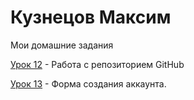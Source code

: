 
# Кузнецов Максим
Мои домашние задания

[Урок 12](https://maximkuz.github.io/lesson_12/ "Мой первый сайт") - Работа с репозиторием GitHub

[Урок 13](maximkuz.github.io/github/index.html "Создание аккаунта") - Форма создания аккаунта.
 
